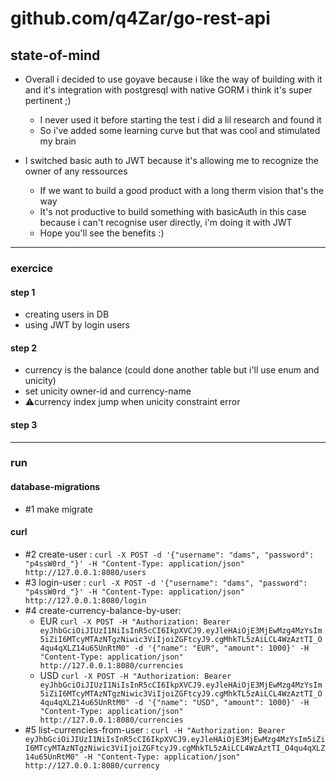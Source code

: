 # github.com/q4Zar/go-rest-api

## state-of-mind
- Overall i decided to use goyave because i like the way of building with it and it's integration with postgresql with native GORM i think it's super pertinent ;)
    - I never used it before starting the test i did a lil research and found it
    - So i've added some learning curve but that was cool and stimulated my brain

- I switched basic auth to JWT because it's allowing me to recognize the owner of any ressources
    - If we want to build a good product with a long therm vision that's the way
    - It's not productive to build something with basicAuth in this case because i can't recognise user directly, i'm doing it with JWT
    - Hope you'll see the benefits :)

---

### exercice

#### step 1 
- creating users in DB
- using JWT by login users

#### step 2
- currency is the balance (could done another table but i'll use enum and unicity)
- set unicity owner-id and currency-name 
- ⚠️currency index jump when unicity constraint error

#### step 3

---

### run

#### database-migrations
- #1 make migrate

#### curl
- #2 create-user : `curl -X POST -d '{"username": "dams", "password": "p4ssW0rd_"}' -H "Content-Type: application/json" http://127.0.0.1:8080/users`
- #3 login-user : `curl -X POST -d '{"username": "dams", "password": "p4ssW0rd_"}' -H "Content-Type: application/json" http://127.0.0.1:8080/login`
- #4 create-currency-balance-by-user: 
    - EUR `curl -X POST -H "Authorization: Bearer eyJhbGciOiJIUzI1NiIsInR5cCI6IkpXVCJ9.eyJleHAiOjE3MjEwMzg4MzYsIm5iZiI6MTcyMTAzNTgzNiwic3ViIjoiZGFtcyJ9.cgMhkTL5zAiLCL4WzAztTI_O4qu4qXLZ14u65UnRtM0" -d '{"name": "EUR", "amount": 1000}' -H "Content-Type: application/json" http://127.0.0.1:8080/currencies`
    - USD `curl -X POST -H "Authorization: Bearer eyJhbGciOiJIUzI1NiIsInR5cCI6IkpXVCJ9.eyJleHAiOjE3MjEwMzg4MzYsIm5iZiI6MTcyMTAzNTgzNiwic3ViIjoiZGFtcyJ9.cgMhkTL5zAiLCL4WzAztTI_O4qu4qXLZ14u65UnRtM0" -d '{"name": "USD", "amount": 1000}' -H "Content-Type: application/json" http://127.0.0.1:8080/currencies`
- #5 list-currencies-from-user : `curl -H "Authorization: Bearer eyJhbGciOiJIUzI1NiIsInR5cCI6IkpXVCJ9.eyJleHAiOjE3MjEwMzg4MzYsIm5iZiI6MTcyMTAzNTgzNiwic3ViIjoiZGFtcyJ9.cgMhkTL5zAiLCL4WzAztTI_O4qu4qXLZ14u65UnRtM0" -H "Content-Type: application/json" http://127.0.0.1:8080/currency`